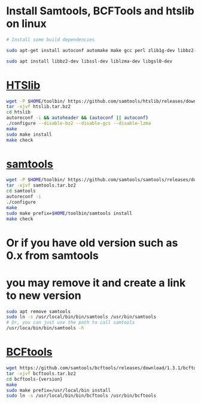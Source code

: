 # Install Samtools, BCFTools and htslib on linux

```sh 
# Install some build dependencies

sudo apt-get install autoconf automake make gcc perl zlib1g-dev libbz2-dev liblzma-dev libcurl4-gnutls-dev libssl-dev libncurses5-dev

sudo apt install libbz2-dev libssl-dev liblzma-dev libgsl0-dev
```

# [HTSlib]

```sh
wget -P $HOME/toolbin/ https://github.com/samtools/htslib/releases/download/1.3.2/htslib-1.3.2.tar.bz2 -O htslib.tar.bz2
tar -xjvf htslib.tar.bz2
cd htslib
autoreconf -i && autoheader && (autoconf || autoconf) 
./configure --disable-bz2 --disable-gcs --disable-lzma
make
sudo make install
make check
```
# [samtools]

```sh
wget -P $HOME/toolbin/ https://github.com/samtools/samtools/releases/download/1.3.1/samtools-1.3.1.tar.bz2 -O samtools.tar.bz2
tar -xjvf samtools.tar.bz2
cd samtools
autoreconf -i 
./configure 
make
sudo make prefix=$HOME/toolbin/samtools install
make check
```

# Or if you have old version such as 0.x from samtools
# you may remove it and create a link to new version
```sh
sudo apt remove samtools
sudo ln -s /usr/local/bin/bin/samtools /usr/bin/samtools
# Or, you can just use the path to call samtools
/usr/loca/bin/bin/samtools -h

```

# [BCFtools]

```sh
wget https://github.com/samtools/bcftools/releases/download/1.3.1/bcftools-1.3.1.tar.bz2 -O bcftools.tar.bz2
tar -xjvf bcftools.tar.bz2
cd bcftools-{version}
make
sudo make prefix=/usr/local/bin install
sudo ln -s /usr/local/bin/bin/bcftools /usr/bin/bcftools
```


   [samtools]: <https://github.com/samtools/samtools>
   [BCFTools]: http://samtools.github.io/bcftools/
   [HTSlib]: https://github.com/samtools/htslib
   
